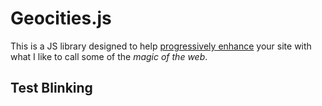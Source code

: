 # Geocities.js

This is a JS library designed to help [progressively enhance](http://www.alistapart.com/articles/understandingprogressiveenhancement) your site with what I like to call some of the _magic of the web_.

<script src="https://raw.github.com/DamonOehlman/geocities.js/master/geocities.js"></script>

<h2 data-effect="blink">Test Blinking<h2>